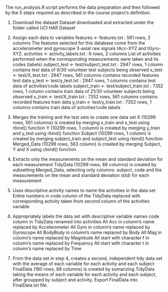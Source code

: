 The run_analysis.R script performs the data preparation and then followed by the 5 steps required as described in the course project’s definition.

1. Download the dataset
	Dataset downloaded and extracted under the folder called UCI HAR Dataset

2. Assign each data to variables
	features <- features.txt : 561 rows, 2 columns
	The features selected for this database come from the accelerometer and gyroscope 3-axial raw signals tAcc-XYZ and tGyro-XYZ.
	activities <- activity_labels.txt : 6 rows, 2 columns
	List of activities performed when the corresponding measurements were taken and its codes (labels)
	subject_test <- test/subject_test.txt : 2947 rows, 1 column
	contains test data of 9/30 volunteer test subjects being observed
	x_test <- test/X_test.txt : 2947 rows, 561 columns
	contains recorded features test data
	y_test <- test/y_test.txt : 2947 rows, 1 columns
	contains test data of activities’code labels
	subject_train <- test/subject_train.txt : 7352 rows, 1 column
	contains train data of 21/30 volunteer subjects being observed
	x_train <- test/X_train.txt : 7352 rows, 561 columns
	contains recorded features train data
	y_train <- test/y_train.txt : 7352 rows, 1 columns
	contains train data of activities’code labels

3. Merges the training and the test sets to create one data set
	X (10299 rows, 561 columns) is created by merging x_train and x_test using rbind() function
	Y (10299 rows, 1 column) is created by merging y_train and y_test using rbind() function
	Subject (10299 rows, 1 column) is created by merging subject_train and subject_test using rbind() function
	Merged_Data (10299 rows, 563 column) is created by merging Subject, Y and X using cbind() function

4. Extracts only the measurements on the mean and standard deviation for each measurement
	TidyData (10299 rows, 88 columns) is created by subsetting Merged_Data, selecting only columns: subject, code and the measurements on the mean and standard deviation (std) for each measurement

5. Uses descriptive activity names to name the activities in the data set
	Entire numbers in code column of the TidyData replaced with corresponding activity taken from second column of the activities variable

6. Appropriately labels the data set with descriptive variable names
	code column in TidyData renamed into activities
	All Acc in column’s name replaced by Accelerometer
	All Gyro in column’s name replaced by Gyroscope
	All BodyBody in column’s name replaced by Body
	All Mag in column’s name replaced by Magnitude
	All start with character f in column’s name replaced by Frequency
	All start with character t in column’s name replaced by Time

7. From the data set in step 4, creates a second, independent tidy data set with the average of each variable for each activity and each subject
	FinalData (180 rows, 88 columns) is created by sumarizing TidyData taking the means of each variable for each activity and each subject, after groupped by subject and activity.
	Export FinalData into FinalData.txt file.